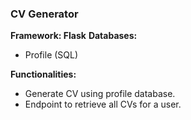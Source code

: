 ### CV Generator

**Framework: Flask**
**Databases:**
- Profile (SQL)

**Functionalities:**
- Generate CV using profile database.
- Endpoint to retrieve all CVs for a user.
